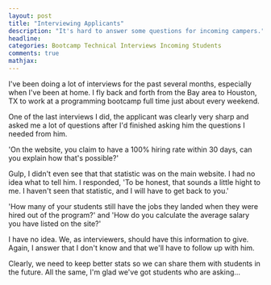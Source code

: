 ```yaml
---
layout: post
title: "Interviewing Applicants"
description: "It's hard to answer some questions for incoming campers."
headline: 
categories: Bootcamp Technical Interviews Incoming Students
comments: true
mathjax: 
---
```

I've been doing a lot of interviews for the past several months, especially when I've been at home. I fly back and forth from the Bay area to Houston, TX to work at a programming bootcamp full time just about every weekend. 

One of the last interviews I did, the applicant was clearly very sharp and asked me a lot of questions after I'd finished asking him the questions I needed from him.

'On the website, you claim to have a 100% hiring rate within 30 days, can you explain how that's possible?'

Gulp, I didn't even see that that statistic was on the main website. I had no idea what to tell him. I responded, 'To be honest, that sounds a little hight to me. I haven't seen that statistic, and I will have to get back to you.'

'How many of your students still have the jobs they landed when they were hired out of the program?' and 'How do you calculate the average salary you have listed on the site?'

I have no idea. We, as interviewers, should have this information to give. Again, I answer that I don't know and that we'll have to follow up with him.

Clearly, we need to keep better stats so we can share them with students in the future. All the same, I'm glad we've got students who are asking...
